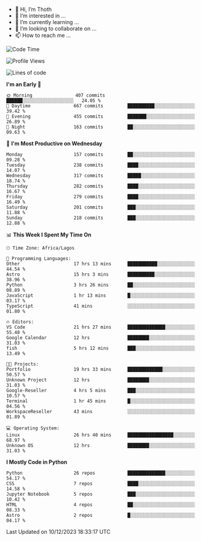 <!---
thoth2357/thoth2357 is a ✨ special ✨ repository because its `README.md` (this file) appears on your GitHub profile.
You can click the Preview link to take a look at your changes.
--->

- 👋 Hi, I’m Thoth
- 👀 I’m interested in ...
- 🌱 I’m currently learning ...
- 💞️ I’m looking to collaborate on ...
- 📫 How to reach me ...




<!--START_SECTION:waka-->
![Code Time](http://img.shields.io/badge/Code%20Time-2%2C558%20hrs%2055%20mins-blue)

![Profile Views](http://img.shields.io/badge/Profile%20Views-0-blue)

![Lines of code](https://img.shields.io/badge/From%20Hello%20World%20I%27ve%20Written-30.2%20million%20lines%20of%20code-blue)

**I'm an Early 🐤** 

```text
🌞 Morning                407 commits         ██████░░░░░░░░░░░░░░░░░░░   24.05 % 
🌆 Daytime                667 commits         ██████████░░░░░░░░░░░░░░░   39.42 % 
🌃 Evening                455 commits         ███████░░░░░░░░░░░░░░░░░░   26.89 % 
🌙 Night                  163 commits         ██░░░░░░░░░░░░░░░░░░░░░░░   09.63 % 
```
📅 **I'm Most Productive on Wednesday** 

```text
Monday                   157 commits         ██░░░░░░░░░░░░░░░░░░░░░░░   09.28 % 
Tuesday                  238 commits         ████░░░░░░░░░░░░░░░░░░░░░   14.07 % 
Wednesday                317 commits         █████░░░░░░░░░░░░░░░░░░░░   18.74 % 
Thursday                 282 commits         ████░░░░░░░░░░░░░░░░░░░░░   16.67 % 
Friday                   279 commits         ████░░░░░░░░░░░░░░░░░░░░░   16.49 % 
Saturday                 201 commits         ███░░░░░░░░░░░░░░░░░░░░░░   11.88 % 
Sunday                   218 commits         ███░░░░░░░░░░░░░░░░░░░░░░   12.88 % 
```


📊 **This Week I Spent My Time On** 

```text
🕑︎ Time Zone: Africa/Lagos

💬 Programming Languages: 
Other                    17 hrs 13 mins      ███████████░░░░░░░░░░░░░░   44.54 % 
Astro                    15 hrs 3 mins       ██████████░░░░░░░░░░░░░░░   38.96 % 
Python                   3 hrs 26 mins       ██░░░░░░░░░░░░░░░░░░░░░░░   08.89 % 
JavaScript               1 hr 13 mins        █░░░░░░░░░░░░░░░░░░░░░░░░   03.17 % 
TypeScript               41 mins             ░░░░░░░░░░░░░░░░░░░░░░░░░   01.80 % 

🔥 Editors: 
VS Code                  21 hrs 27 mins      ██████████████░░░░░░░░░░░   55.48 % 
Google Calendar          12 hrs              ████████░░░░░░░░░░░░░░░░░   31.03 % 
fish                     5 hrs 12 mins       ███░░░░░░░░░░░░░░░░░░░░░░   13.49 % 

🐱‍💻 Projects: 
Portfolio                19 hrs 33 mins      █████████████░░░░░░░░░░░░   50.57 % 
Unknown Project          12 hrs              ████████░░░░░░░░░░░░░░░░░   31.03 % 
Google-Reseller          4 hrs 5 mins        ███░░░░░░░░░░░░░░░░░░░░░░   10.57 % 
Terminal                 1 hr 45 mins        █░░░░░░░░░░░░░░░░░░░░░░░░   04.56 % 
WorkspaceReseller        43 mins             ░░░░░░░░░░░░░░░░░░░░░░░░░   01.89 % 

💻 Operating System: 
Linux                    26 hrs 40 mins      █████████████████░░░░░░░░   68.97 % 
Unknown OS               12 hrs              ████████░░░░░░░░░░░░░░░░░   31.03 % 
```

**I Mostly Code in Python** 

```text
Python                   26 repos            ██████████████░░░░░░░░░░░   54.17 % 
CSS                      7 repos             ████░░░░░░░░░░░░░░░░░░░░░   14.58 % 
Jupyter Notebook         5 repos             ███░░░░░░░░░░░░░░░░░░░░░░   10.42 % 
HTML                     4 repos             ██░░░░░░░░░░░░░░░░░░░░░░░   08.33 % 
Astro                    2 repos             █░░░░░░░░░░░░░░░░░░░░░░░░   04.17 % 
```




 Last Updated on 10/12/2023 18:33:17 UTC
<!--END_SECTION:waka-->
<!--![](http://github-profile-summary-cards.vercel.app/api/cards/profile-details?username=thoth2357&theme=2077)

![](http://github-profile-summary-cards.vercel.app/api/cards/stats?username=thoth2357&theme=2077)![](http://github-profile-summary-cards.vercel.app/api/cards/productive-time?username=thoth2357&theme=2077&utcOffset=8) -->
